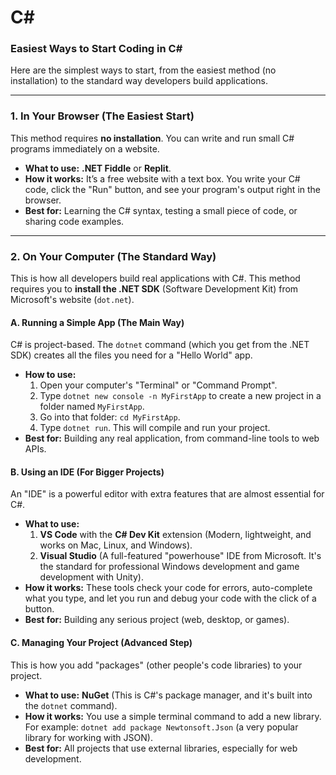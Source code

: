# C#

### Easiest Ways to Start Coding in C#

Here are the simplest ways to start, from the easiest method (no installation) to the standard way developers build applications.

---

### 1. In Your Browser (The Easiest Start)

This method requires **no installation**. You can write and run small C# programs immediately on a website.

* **What to use:** **.NET Fiddle** or **Replit**.
* **How it works:** It’s a free website with a text box. You write your C# code, click the "Run" button, and see your program's output right in the browser.
* **Best for:** Learning the C# syntax, testing a small piece of code, or sharing code examples.

---

### 2. On Your Computer (The Standard Way)

This is how all developers build real applications with C#. This method requires you to **install the .NET SDK** (Software Development Kit) from Microsoft's website (`dot.net`).

#### A. Running a Simple App (The Main Way)

C# is project-based. The `dotnet` command (which you get from the .NET SDK) creates all the files you need for a "Hello World" app.

* **How to use:**
    1.  Open your computer's "Terminal" or "Command Prompt".
    2.  Type `dotnet new console -n MyFirstApp` to create a new project in a folder named `MyFirstApp`.
    3.  Go into that folder: `cd MyFirstApp`.
    4.  Type `dotnet run`. This will compile and run your project.
* **Best for:** Building any real application, from command-line tools to web APIs.

#### B. Using an IDE (For Bigger Projects)

An "IDE" is a powerful editor with extra features that are almost essential for C#.

* **What to use:**
    1.  **VS Code** with the **C# Dev Kit** extension (Modern, lightweight, and works on Mac, Linux, and Windows).
    2.  **Visual Studio** (A full-featured "powerhouse" IDE from Microsoft. It's the standard for professional Windows development and game development with Unity).
* **How it works:** These tools check your code for errors, auto-complete what you type, and let you run and debug your code with the click of a button.
* **Best for:** Building any serious project (web, desktop, or games).

#### C. Managing Your Project (Advanced Step)

This is how you add "packages" (other people's code libraries) to your project.

* **What to use:** **NuGet** (This is C#'s package manager, and it's built into the `dotnet` command).
* **How it works:** You use a simple terminal command to add a new library. For example: `dotnet add package Newtonsoft.Json` (a very popular library for working with JSON).
* **Best for:** All projects that use external libraries, especially for web development.
